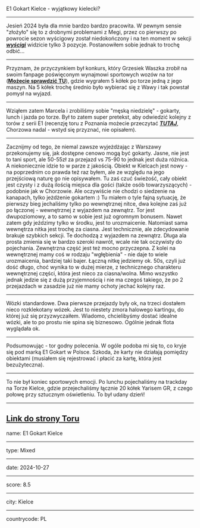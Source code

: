 E1 Gokart Kielce - wyjątkowy kielecki?

---

Jesień 2024 była dla mnie bardzo bardzo pracowita. W pewnym sensie "złożyło" się to z drobnymi problemami z Megi, przez co pierwszy po powrocie sezon wyścigowy został niedokończony i na ten moment w sekcji **_[wyścigi](/racing)_** widzicie tylko 3 pozycje. Postanowiłem sobie jednak to trochę odbić...

---

Przyznam, że przyczynkiem był konkurs, który Grzesiek Waszka zrobił na swoim fanpage poświęconym wynajmowi sportowych wozów na tor (**[Możecie sprawdzić TU](https://www.facebook.com/Trener.Jazdy.Sportowej/)**), gdzie wygrałem 5 kółek po torze jedną z jego maszyn. Na 5 kółek trochę średnio było wybierać się z Wawy i tak powstał pomysł na wyjazd. 

---

Wziąłem zatem Marcela i zrobiliśmy sobie "męską niedzielę" - gokarty, lunch i jazda po torze. Był to zatem super pretekst, aby odwiedzić kolejny z torów z serii E1 (recenzję toru z Poznania możecie przeczytać **_[TUTAJ](/posts/tracks/E1_Poznań)_**, Chorzowa nadal - wstyd się przyznać, nie opisałem). 

--- 

Zacznijmy od tego, że niemal zawsze wyjeżdżając z Warszawy przekonujemy się, jak dostępne cenowo mogą być gokarty. Jasne, nie jest to tani sport, ale 50-55zł za przejazd vs 75-90 to jednak jest duża różnica. A niekoniecznie idzie to w parze z jakością. Obiekt w Kielcach jest nowy - na poprzednim co prawda też raz byłem, ale ze względu na jego przejściową naturę go nie opisywałem. Tu zaś czuć świeżość, cały obiekt jest czysty i z dużą ilością miejsca dla gości (także osób towarzyszących) - podobnie jak w Chorzowie.
Ale oczywiście nie chodzi o siedzenie na kanapach, tylko jeżdżenie gokartem :) Tu miałem o tyle fajną sytuację, że pierwszy bieg jechaliśmy tylko po wewnętrznej nitce, dwa kolejne zaś już po łączonej - wewnętrznej z wyjazdem na zewnątrz.
Tor jest dwupoziomowy, a to samo w sobie jest już ogromnym bonusem. Nawet zatem gdy jeździmy tylko w środku, jest to urozmaicenie. Natomiast sama wewnętrza nitka jest trochę za ciasna. Jest technicznie, ale zdecydowanie brakuje szybkich sekcji.
Te dochodzą z wyjazdem na zewnątrz. Długa ala prosta zmienia się w bardzo szeroki nawrót, wcale nie tak oczywisty do pojechania. Zewnętrzna część jest też mocno przyczepna.
Z kolei na wewnętrznej mamy coś w rodzaju "wgłębienia" - nie daje to wiele urozmaicenia, bardziej taki bajer. Łączną nitkę jedziemy ok. 50s, czyli już dość długo, choć wynika to w dużej mierze, z technicznego charakteru wewnętrznej części,
która jest nieco za ciasna/wolna. Mimo wszystko jednak jedzie się z dużą przyjemnością i nie ma czegoś takiego, że po 2 przejazdach w zasadzie już nie mamy ochoty jechać kolejny raz.

---

Wózki standardowe. Dwa pierwsze przejazdy były ok, na trzeci dostałem nieco rozklekotany wózek. Jest to niestety zmora halowego kartingu, do której już się przyzwyczaiłem. Wiadomo, chcielibyśmy dostać idealne wózki, ale to po prostu nie spina się biznesowo. Ogólnie jednak flota wyglądała ok.

---

Podsumowując - tor godny polecenia. W ogóle podoba mi się to, co kryje się pod marką E1 Gokart w Polsce. Szkoda, że karty nie działają pomiędzy obiektami (musiałem się rejestrować i płacić za kartę, która jest bezużyteczna). 

---

To nie był koniec sportowych emocji. Po lunchu pojechaliśmy na trackday na Torze Kielce, gdzie przejechaliśmy łącznie 20 kółek Yarisem GR, z czego połowę przy sztucznym oświetleniu. To był udany dzień!

---

**[Link do strony Toru <click>](https://kielce.e1gokart.pl/)**
---

name: E1 Gokart Kielce

---

type: Mixed

---

date: 2024-10-27

---

score: 8.5

---

city: Kielce

---

countrycode: PL

